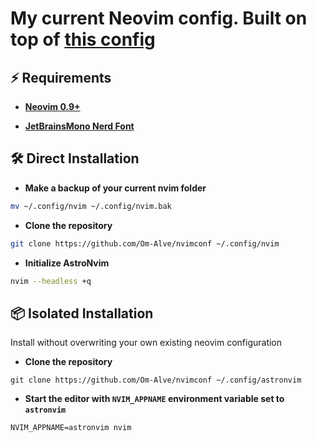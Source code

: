 # My current Neovim config. Built on top of [this config](https://github.com/kabinspace/AstroNvim_user)

## ⚡ Requirements

- **[Neovim 0.9+](https://github.com/neovim/neovim/releases/tag/stable)**

- **[JetBrainsMono Nerd Font](https://www.nerdfonts.com/font-downloads)**

## 🛠️ Direct Installation

- **Make a backup of your current nvim folder**

```sh
mv ~/.config/nvim ~/.config/nvim.bak
```

- **Clone the repository**

```sh
git clone https://github.com/Om-Alve/nvimconf ~/.config/nvim
```

- **Initialize AstroNvim**

```sh
nvim --headless +q
```

## 📦 Isolated Installation

Install without overwriting your own existing neovim configuration

- **Clone the repository**

```
git clone https://github.com/Om-Alve/nvimconf ~/.config/astronvim
```

- **Start the editor with `NVIM_APPNAME` environment variable set to `astronvim`**

```
NVIM_APPNAME=astronvim nvim
```
